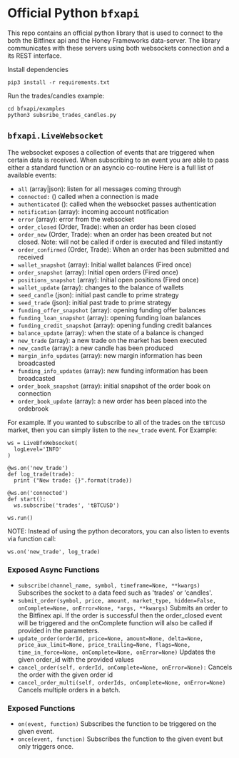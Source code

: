 # Official Python `bfxapi`
This repo contains an official python library that is used to connect to the both the Bitfinex api and the Honey Frameworks data-server. The library communicates with these servers using both websockets connection and a its REST interface.

Install dependencies
```
pip3 install -r requirements.txt
```
Run the trades/candles example:
```
cd bfxapi/examples
python3 subsribe_trades_candles.py
```

## `bfxapi.LiveWebsocket`
The websocket exposes a collection of events that are triggered when certain data is received. When subscribing to an event you are able to pass either a standard function or an asyncio co-routine Here is a full list of available events:

- `all` (array|json): listen for all messages coming through
- `connected:` () called when a connection is made
- `authenticated` (): called when the websocket passes authentication
- `notification` (array): incoming account notification
- `error` (array): error from the websocket
- `order_closed` (Order, Trade): when an order has been closed
- `order_new` (Order, Trade): when an order has been created but not closed. Note: will not be called if order is executed and filled instantly
- `order_confirmed` (Order, Trade): When an order has been submitted and received
- `wallet_snapshot` (array): Initial wallet balances (Fired once)
- `order_snapshot` (array): Initial open orders (Fired once)
- `positions_snapshot` (array): Initial open positions (Fired once)
- `wallet_update` (array): changes to the balance of wallets
- `seed_candle` (json): initial past candle to prime strategy
- `seed_trade` (json): initial past trade to prime strategy
- `funding_offer_snapshot` (array): opening funding offer balances
- `funding_loan_snapshot` (array): opening funding loan balances
- `funding_credit_snapshot` (array): opening funding credit balances
- `balance_update` (array): when the state of a balance is changed
- `new_trade` (array): a new trade on the market has been executed
- `new_candle` (array): a new candle has been produced
- `margin_info_updates` (array): new margin information has been broadcasted
- `funding_info_updates` (array): new funding information has been broadcasted
- `order_book_snapshot` (array): initial snapshot of the order book on connection
- `order_book_update` (array): a new order has been placed into the ordebrook

For example. If you wanted to subscribe to all of the trades on the `tBTCUSD` market, then you can simply listen to the `new_trade` event. For Example:

```
ws = LiveBfxWebsocket(
  logLevel='INFO'
)

@ws.on('new_trade')
def log_trade(trade):
  print ("New trade: {}".format(trade))

@ws.on('connected')
def start():
  ws.subscribe('trades', 'tBTCUSD')

ws.run()
```

NOTE: Instead of using the python decorators, you can also listen to events via function call:

```
ws.on('new_trade', log_trade)
```

### Exposed Async Functions

- `subscribe(channel_name, symbol, timeframe=None, **kwargs)`
  Subscribes the socket to a data feed such as 'trades' or 'candles'.
- `submit_order(symbol, price, amount, market_type, hidden=False, onComplete=None, onError=None, *args, **kwargs)`
  Submits an order to the Bitfinex api. If the order is successful then the order_closed event will be triggered and the onComplete function will also be called if provided in the parameters.
- `update_order(orderId, price=None, amount=None, delta=None, price_aux_limit=None, price_trailing=None, flags=None, time_in_force=None, onComplete=None, onError=None)`
  Updates the given order_id with the provided values
- `cancel_order(self, orderId, onComplete=None, onError=None):`
  Cancels the order with the given order id
- `cancel_order_multi(self, orderIds, onComplete=None, onError=None)`
  Cancels multiple orders in a batch.

### Exposed Functions

- `on(event, function)`
  Subscribes the function to be triggered on the given event.
- `once(event, function)`
  Subscribes the function to the given event but only triggers once.
